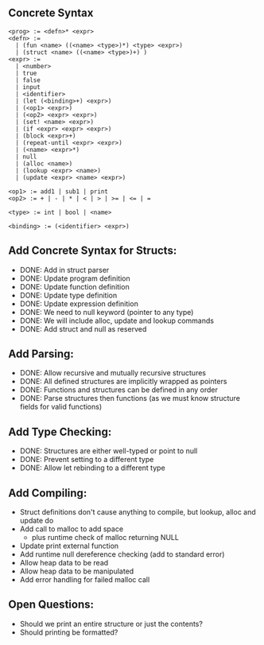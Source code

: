 ## Concrete Syntax

```
<prog> := <defn>* <expr>
<defn> := 
  | (fun <name> ((<name> <type>)*) <type> <expr>)
  | (struct <name> ((<name> <type>)+) )
<expr> :=
  | <number>
  | true
  | false
  | input
  | <identifier>
  | (let (<binding>+) <expr>)
  | (<op1> <expr>)
  | (<op2> <expr> <expr>)
  | (set! <name> <expr>)
  | (if <expr> <expr> <expr>)
  | (block <expr>+)
  | (repeat-until <expr> <expr>)
  | (<name> <expr>*)
  | null
  | (alloc <name>)
  | (lookup <expr> <name>)
  | (update <expr> <name> <expr>)

<op1> := add1 | sub1 | print
<op2> := + | - | * | < | > | >= | <= | =

<type> := int | bool | <name>

<binding> := (<identifier> <expr>)
```


## Add Concrete Syntax for Structs:

- DONE: Add in struct parser
- DONE: Update program definition
- DONE: Update function definition
- DONE: Update type definition
- DONE: Update expression definition
- DONE: We need to null keyword (pointer to any type)
- DONE: We will include alloc, update and lookup commands
- DONE: Add struct and null as reserved

## Add Parsing:

- DONE: Allow recursive and mutually recursive structures
- DONE: All defined structures are implicitly wrapped as pointers
- DONE: Functions and structures can be defined in any order
- DONE: Parse structures then functions (as we must know structure fields for valid functions)

## Add Type Checking:

- DONE: Structures are either well-typed or point to null
- DONE: Prevent setting to a different type
- DONE: Allow let rebinding to a different type

## Add Compiling:

- Struct definitions don't cause anything to compile, but lookup, alloc and update do
- Add call to malloc to add space
  - plus runtime check of malloc returning NULL
- Update print external function
- Add runtime null dereference checking (add to standard error)
- Allow heap data to be read
- Allow heap data to be manipulated
- Add error handling for failed malloc call

## Open Questions:

- Should we print an entire structure or just the contents?
- Should printing be formatted?



